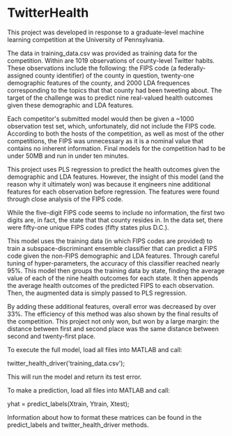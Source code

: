 # TwitterHealth
This project was developed in response to a graduate-level machine learning competition at the University of Pennsylvania.

The data in training_data.csv was provided as training data for the competition. Within are 1019 observations of county-level Twitter habits. These observations include the following: the FIPS code (a federally-assigned county identifier) of the county in question, twenty-one demographic features of the county, and 2000 LDA frequences corresponding to the topics that that county had been tweeting about. The target of the challenge was to predict nine real-valued health outcomes given these demographic and LDA features.

Each competitor's submitted model would then be given a ~1000 observation test set, which, unfortunately, did not include the FIPS code. According to both the hosts of the competition, as well as most of the other competitions, the FIPS was unnecessary as it is a nominal value that contains no inherent information. Final models for the competition had to be under 50MB and run in under ten minutes.

This project uses PLS regression to predict the health outcomes given the demographic and LDA features. However, the insight of this model (and the reason why it ultimately won) was because it engineers nine additional features for each observation before regression. The features were found through close analysis of the FIPS code.

While the five-digit FIPS code seems to include no information, the first two digits are, in fact, the state that that county resides in. In the data set, there were fifty-one unique FIPS codes (fifty states plus D.C.). 

This model uses the training data (in which FIPS codes are provided) to train a subspace-discriminant ensemble classifier that can predict a FIPS code given the non-FIPS demographic and LDA features. Through careful tuning of hyper-parameters, the accuracy of this classifier reached nearly 95%. This model then groups the training data by state, finding the average value of each of the nine health outcomes for each state. It then appends the average health outcomes of the predicted FIPS to each observation. Then, the augmented data is simply passed to PLS regression.

By adding these additional features, overall error was decreased by over 33%. The efficiency of this method was also shown by the final results of the competition. This project not only won, but won by a large margin: the distance between first and second place was the same distance between second and twenty-first place.

To execute the full model, load all files into MATLAB and call:

twitter_health_driver('training_data.csv');

This will run the model and return its test error. 

To make a prediction, load all files into MATLAB and call:

yhat = predict_labels(Xtrain, Ytrain, Xtest);

Information about how to format these matrices can be found in the predict_labels and twitter_health_driver methods.
